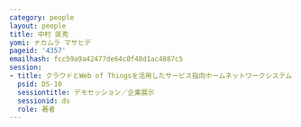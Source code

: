```yaml
---
category: people
layout: people
title: 中村 匡秀
yomi: ナカムラ マサヒデ
pageid: '4357'
emailhash: fcc59a9a42477de64c0f48d1ac4887c5
session:
- title: クラウドとWeb of Thingsを活用したサービス指向ホームネットワークシステム
  psid: DS-10
  sessiontitle: デモセッション／企業展示
  sessionid: ds
  role: 著者
---
```

